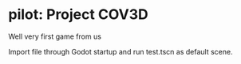 # pilot: Project COV3D
Well very first game from us

Import file through Godot startup and run test.tscn as default scene.
